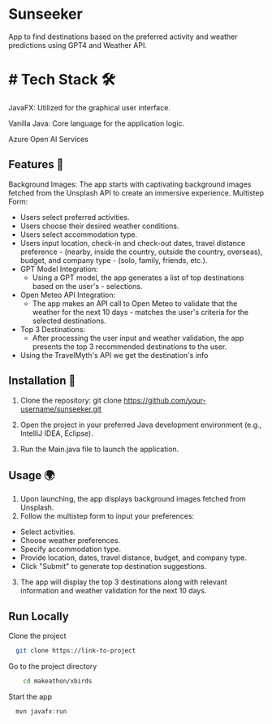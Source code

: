 
# Sunseeker

App to find destinations based on the preferred activity and weather predictions using GPT4 and Weather API. 

# # Tech Stack 🛠️

JavaFX: Utilized for the graphical user interface.

Vanilla Java: Core language for the application logic.

Azure Open AI Services



## Features 🌟
Background Images: The app starts with captivating background images fetched from the Unsplash API to create an immersive experience.
Multistep Form:
- Users select preferred activities.
- Users choose their desired weather conditions.
- Users select accommodation type.
- Users input location, check-in and check-out dates, travel distance preference - (nearby, inside the country, outside the country, overseas), budget, and company type - (solo, family, friends, etc.).
- GPT Model Integration:
    * Using a GPT model, the app generates a list of top destinations based on the user's - selections.
- Open Meteo API Integration:
    * The app makes an API call to Open Meteo to validate that the weather for the next 10 days - matches the user's criteria for the selected destinations.
- Top 3 Destinations:
    * After processing the user input and weather validation, the app presents the top 3 recommended destinations to the user.
- Using the TravelMyth's API we get the destination's info  


## Installation 🚀

1. Clone the repository:
    git clone https://github.com/your-username/sunseeker.git

2. Open the project in your preferred Java development environment (e.g., IntelliJ IDEA, Eclipse).
3. Run the Main.java file to launch the application.

    
## Usage 🌍

1. Upon launching, the app displays background images fetched from Unsplash.
2. Follow the multistep form to input your preferences:
* Select activities.
* Choose weather preferences.
* Specify accommodation type.
* Provide location, dates, travel distance, budget, and company type.
* Click "Submit" to generate top destination suggestions.
3. The app will display the top 3 destinations along with relevant information and weather validation for the next 10 days.


## Run Locally

Clone the project

```bash
  git clone https://link-to-project
```

Go to the project directory

```bash
    cd makeathon/xbirds
 ```



Start the app

```bash
  mvn javafx:run
```

